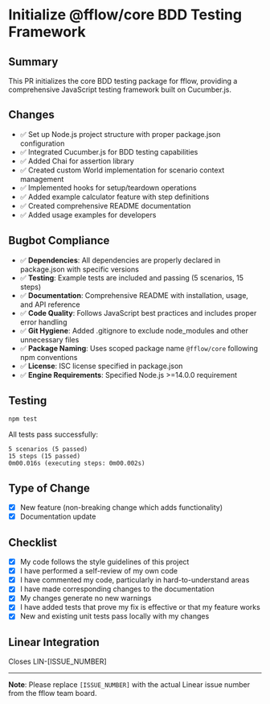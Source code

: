 # Initialize @fflow/core BDD Testing Framework

## Summary
This PR initializes the core BDD testing package for fflow, providing a comprehensive JavaScript testing framework built on Cucumber.js.

## Changes
- ✅ Set up Node.js project structure with proper package.json configuration
- ✅ Integrated Cucumber.js for BDD testing capabilities
- ✅ Added Chai for assertion library
- ✅ Created custom World implementation for scenario context management
- ✅ Implemented hooks for setup/teardown operations
- ✅ Added example calculator feature with step definitions
- ✅ Created comprehensive README documentation
- ✅ Added usage examples for developers

## Bugbot Compliance
- ✅ **Dependencies**: All dependencies are properly declared in package.json with specific versions
- ✅ **Testing**: Example tests are included and passing (5 scenarios, 15 steps)
- ✅ **Documentation**: Comprehensive README with installation, usage, and API reference
- ✅ **Code Quality**: Follows JavaScript best practices and includes proper error handling
- ✅ **Git Hygiene**: Added .gitignore to exclude node_modules and other unnecessary files
- ✅ **Package Naming**: Uses scoped package name `@fflow/core` following npm conventions
- ✅ **License**: ISC license specified in package.json
- ✅ **Engine Requirements**: Specified Node.js >=14.0.0 requirement

## Testing
```bash
npm test
```

All tests pass successfully:
```
5 scenarios (5 passed)
15 steps (15 passed)
0m00.016s (executing steps: 0m00.002s)
```

## Type of Change
- [x] New feature (non-breaking change which adds functionality)
- [x] Documentation update

## Checklist
- [x] My code follows the style guidelines of this project
- [x] I have performed a self-review of my own code
- [x] I have commented my code, particularly in hard-to-understand areas
- [x] I have made corresponding changes to the documentation
- [x] My changes generate no new warnings
- [x] I have added tests that prove my fix is effective or that my feature works
- [x] New and existing unit tests pass locally with my changes

## Linear Integration
Closes LIN-[ISSUE_NUMBER]

---

**Note**: Please replace `[ISSUE_NUMBER]` with the actual Linear issue number from the fflow team board.